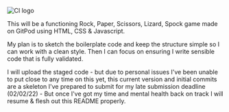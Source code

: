 ![CI logo](https://codeinstitute.s3.amazonaws.com/fullstack/ci_logo_small.png)

This will be a functioning Rock, Paper, Scissors, Lizard, Spock game made on GitPod using HTML, CSS & Javascript.

My plan is to sketch the boilerplate code and keep the structure simple so I can work with a clean style. Then I can focus on ensuring I write sensible 
code that is fully validated.

I will upload the staged code - but due to personal issues I've been unable to put close to any time on this yet, this current version and initial
commits are a skeleton I've prepared to submit for my late submission deadline (02/02/22) - But once I've got my time and mental health back on track
I will resume & flesh out this README properly.
